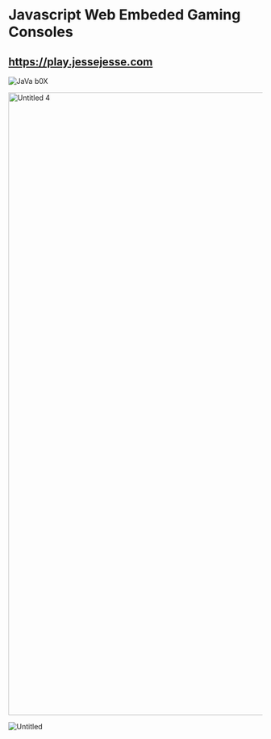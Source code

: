 # Javascript Web Embeded Gaming Consoles
## https://play.jessejesse.com

![JaVa b0X](https://user-images.githubusercontent.com/119916323/228534682-3ff0cfe5-c56c-435d-8fa7-0ac90f630661.jpg)


<img width="1235" alt="Untitled 4" src="https://user-images.githubusercontent.com/119916323/227839708-60a74929-0424-4dd6-b10b-142344a1554c.png">


![Untitled](https://user-images.githubusercontent.com/119916323/227809732-1c57eb49-9981-4ee5-a722-328921816f8a.jpg)
